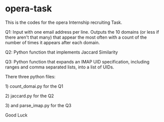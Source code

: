 opera-task
==========

This is the codes for the opera Internship recruiting Task.
<p>Q1: Input with one email address per line. Outputs the 10 domains (or less if there aren't that many) that appear the most often
with a count of the number of times it appears after each domain.</p>
<p>Q2: Python function that implements Jaccard Similarity</p>
<p>Q3: Python function that expands an IMAP UID specification,
including ranges and comma separated lists, into a list of UIDs.</p>
<p>There three python files:</p>
<p>1) count_domai.py for the Q1</p> 
<p>2) jaccard.py for the Q2</p>
<p>3) and parse_imap.py for the Q3</p>

Good Luck
